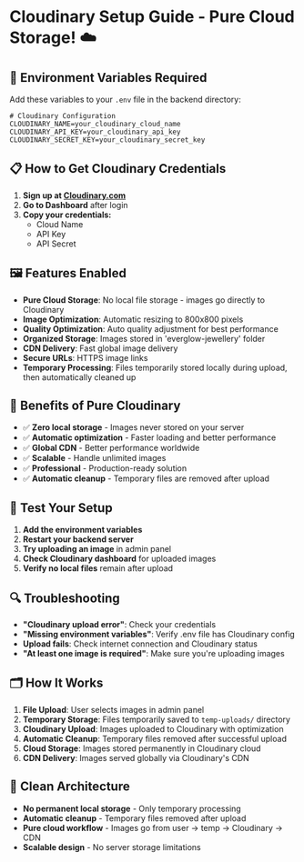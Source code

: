 # Cloudinary Setup Guide - Pure Cloud Storage! ☁️

## 🔧 **Environment Variables Required**

Add these variables to your `.env` file in the backend directory:

```env
# Cloudinary Configuration
CLOUDINARY_NAME=your_cloudinary_cloud_name
CLOUDINARY_API_KEY=your_cloudinary_api_key
CLOUDINARY_SECRET_KEY=your_cloudinary_secret_key
```

## 📋 **How to Get Cloudinary Credentials**

1. **Sign up at [Cloudinary.com](https://cloudinary.com)**
2. **Go to Dashboard** after login
3. **Copy your credentials:**
   - Cloud Name
   - API Key
   - API Secret

## 🖼️ **Features Enabled**

- **Pure Cloud Storage**: No local file storage - images go directly to Cloudinary
- **Image Optimization**: Automatic resizing to 800x800 pixels
- **Quality Optimization**: Auto quality adjustment for best performance
- **Organized Storage**: Images stored in 'everglow-jewellery' folder
- **CDN Delivery**: Fast global image delivery
- **Secure URLs**: HTTPS image links
- **Temporary Processing**: Files temporarily stored locally during upload, then automatically cleaned up

## 🚀 **Benefits of Pure Cloudinary**

- ✅ **Zero local storage** - Images never stored on your server
- ✅ **Automatic optimization** - Faster loading and better performance
- ✅ **Global CDN** - Better performance worldwide
- ✅ **Scalable** - Handle unlimited images
- ✅ **Professional** - Production-ready solution
- ✅ **Automatic cleanup** - Temporary files are removed after upload

## 🧪 **Test Your Setup**

1. **Add the environment variables**
2. **Restart your backend server**
3. **Try uploading an image** in admin panel
4. **Check Cloudinary dashboard** for uploaded images
5. **Verify no local files** remain after upload

## 🔍 **Troubleshooting**

- **"Cloudinary upload error"**: Check your credentials
- **"Missing environment variables"**: Verify .env file has Cloudinary config
- **Upload fails**: Check internet connection and Cloudinary status
- **"At least one image is required"**: Make sure you're uploading images

## 🗂️ **How It Works**

1. **File Upload**: User selects images in admin panel
2. **Temporary Storage**: Files temporarily saved to `temp-uploads/` directory
3. **Cloudinary Upload**: Images uploaded to Cloudinary with optimization
4. **Automatic Cleanup**: Temporary files removed after successful upload
5. **Cloud Storage**: Images stored permanently in Cloudinary cloud
6. **CDN Delivery**: Images served globally via Cloudinary's CDN

## 🧹 **Clean Architecture**

- **No permanent local storage** - Only temporary processing
- **Automatic cleanup** - Temporary files removed after upload
- **Pure cloud workflow** - Images go from user → temp → Cloudinary → CDN
- **Scalable design** - No server storage limitations
